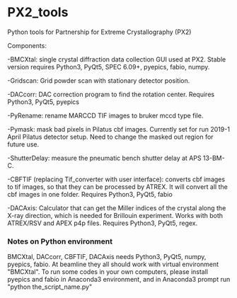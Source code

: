 # PX2_tools
Python tools for Partnership for Extreme Crystallography (PX2)

Components:

  -BMCXtal: single crystal diffraction data collection GUI used at PX2. Stable version requires Python3, PyQt5, SPEC 6.09+, pyepics, fabio, numpy.
	
  -Gridscan: Grid powder scan with stationary detector position.
	
  -DACcorr: DAC correction program to find the rotation center. Requires Python3, PyQt5, pyepics
	
  -PyRename: rename MARCCD TIF images to bruker mccd type file.
	
  -Pymask: mask bad pixels in Pilatus cbf images. Currently set for run 2019-1 April Pilatus detector setup. Need to change the masked out region for future use.
	
  -ShutterDelay: measure the pneumatic bench shutter delay at APS 13-BM-C.

  -CBFTIF (replacing Tif_converter with user interface): converts cbf images to tif images, so that they can be processed by ATREX. It will convert all the cbf images in one folder. Requires Python3, PyQt5, fabio

  -DACAxis: Calculator that can get the Miller indices of the crystal along the X-ray direction, which is needed for Brillouin experiment. Works with both ATREX/RSV and APEX p4p files. Requires Python3, PyQt5, regex.

  ### Notes on Python environment
  
  BMCXtal, DACcorr, CBFTIF, DACAxis needs Python3, PyQt5, numpy, pyepics, fabio. At beamline they all should work with virtual environment "BMCXtal". To run some codes in your own computers, please install pyepics and fabio in Anaconda3 environment, and in Anaconda3 prompt run "python the_script_name.py"
